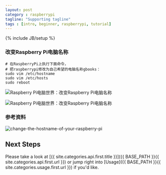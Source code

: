 ```yaml
---
layout: post
category : raspberrypi
tagline: "Supporting tagline"
tags : [intro, beginner, raspberrypi, tutorial]
---
```

{% include JB/setup %}

### 改变Raspberry Pi电脑名称

    # 在RaspberryPi上执行下面命令，
    # 把raspberrypi修改为自己希望的电脑名称gbooks：
    sudo vim /etc/hostname
    sudo vim /etc/hosts
    sudo reboot

![Raspberry Pi电脑世界：改变Raspberry Pi电脑名称](https://lh6.googleusercontent.com/-WsOeVCi2p4o/UoqBcL1jWPI/AAAAAAAAF30/eJ-RJHaFBHE/w697-h500-no/2013-11-18-2159.png)

![Raspberry Pi电脑世界：改变Raspberry Pi电脑名称](https://lh5.googleusercontent.com/-hjXeH-zVedk/UoqBcG4ijwI/AAAAAAAAF34/5lub4uNBqIU/w655-h416-no/2013-11-18-2202.png)

### 参考资料
![change-the-hostname-of-your-raspberry-pi](http://www.developpeers.com/blogs/change-the-hostname-of-your-raspberry-pi)

## Next Steps

Please take a look at [{{ site.categories.api.first.title }}]({{ BASE_PATH }}{{ site.categories.api.first.url }})
or jump right into [Usage]({{ BASE_PATH }}{{ site.categories.usage.first.url }}) if you'd like.

